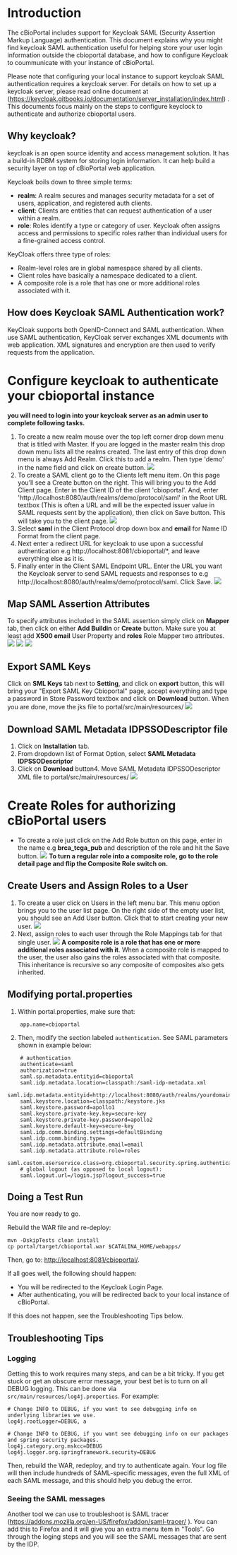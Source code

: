 # Introduction

The cBioPortal includes support for Keycloak SAML (Security Assertion Markup Language) authentication. This document explains why you might find keycloak SAML authentication useful for helping store your user login information outside 
the cbioportal database, and how to configure Keycloak to coummunicate with your instance of cBioPortal.

Please note that configuring your local instance to support keycloak SAML authentication requires a keycloak server. For details on how to set up a keycloak server, please read online document at (https://keycloak.gitbooks.io/documentation/server_installation/index.html) .  
This documents focus mainly on the steps to configure keyclock to authenticate and authorize cbioportal users.  

## Why keycloak?

keycloak is an open source identity and access management solution. It has a build-in RDBM system for storing login information. It can help build a security layer on top of cBioPortal web application.

Keycloak boils down to three simple terms:
* **realm**: A realm secures and manages security metadata for a set of users, application, and registered auth clients.
* **client**: Clients are entities that can request authentication of a user within a realm.
* **role**: Roles identify a type or category of user. Keycloak often assigns access and permissions to specific roles rather than individual users for a fine-grained access control. 

KeyCloak offers three type of roles: 
* Realm-level roles are in global namespace shared by all clients. 
* Client roles have basically a namespace dedicated to a client. 
* A composite role is a role that has one or more additional roles associated with it. 



## How does Keycloak SAML Authentication work?

KeyCloak supports both OpenID-Connect and SAML authentication. When use SAML authentication, KeyCloak server exchanges XML documents with web application. XML signatures and encryption are then used to verify requests from the application.

# Configure keycloak to authenticate your cbioportal instance
**you will need to login into your keycloak server as an admin user to complete following tasks.**
1. To create a new realm mouse over the top left corner drop down menu that is titled with Master. If you are logged in the master realm this drop down menu lists all the realms created. 
The last entry of this drop down menu is always Add Realm. Click this to add a realm. Then type 'demo' in the name field and click on create button.
![](images/previews/add-realm.png)
2. To create a SAML client go to the Clients left menu item. On this page you’ll see a Create button on the right. This will bring you to the Add Client page.
Enter in the Client ID of the client 'cbioportal'. And, enter 'http://localhost:8080/auth/realms/demo/protocol/saml' in the  Root URL textbox (This is often a URL and 
will be the expected issuer value in SAML requests sent by the application), then click on Save button. This will take you to the client page.
![](images/previews/add-client.png)
3. Select **saml** in the Client Protocol drop down box and **email** for Name ID Format from the client page. 
4. Next enter a redirect URL for keycloak to use upon a successful authentication e.g http://localhost:8081/cbioportal/*, and leave everything else as it is. 
5. Finally enter in the Client SAML Endpoint URL. Enter the URL you want the Keycloak server to send SAML requests and responses to e.g http://localhost:8080/auth/realms/demo/protocol/saml. Click Save. 
![](images/previews/edit-client.png)

## Map SAML Assertion Attributes
To specify attributes included in the SAML assertion simply click on **Mapper** tab, then click on either **Add Buildin** or **Create** button. Make sure you at least add **X500 email** User Property and **roles** Role Mapper two attributes.
![](images/previews/add-mappers.png)
![](images/previews/edit-email-attribute.png)
![](images/previews/edit-role-attribute.png)
## Export SAML Keys
Click on **SML Keys** tab next to **Setting**, and click on **export** button, this will bring your "Export SAML Key Cbioportal" page, accept everything and type a password in Store Password textbox and click on **Download** button. 
When you are done, move the jks file to portal/src/main/resources/
![](images/previews/export-SAML-keys.png)
## Download SAML Metadata IDPSSODescriptor file
1. Click on **Installation** tab.
2. From dropdown list of Format Option, select **SAML Metadata IDPSSODescriptor**
3. Click on **Download** button4. Move SAML Metadata IDPSSODescriptor XML file to portal/src/main/resources/
![](images/previews/download-IDPSSODescriptor-file.png)

# Create Roles for authorizing cBioPortal users
* To create a role just click on the Add Role button on this page, enter in the name e.g **brca_tcga_pub** and description of the role and hit the Save button.
![](images/previews/add-role-for-study.png)
**To turn a regular role into a composite role, go to the role detail page and flip the Composite Role switch on.**


## Create Users and Assign Roles to a User
1. To create a user click on Users in the left menu bar. This menu option brings you to the user list page. On the right side of the empty user list, you should see an Add User button. Click that to start creating your new user.
![](images/previews/add-user.png)
2. Next, assign roles to each user through the Role Mappings tab for that single user.
![](images/previews/assign-role-to-user.png)
**A composite role is a role that has one or more additional roles associated with it**. When a composite role is mapped to the user, the user also gains the roles associated with that composite. This inheritance is recursive so any composite of composites also gets inherited.


## Modifying portal.properties

1. Within portal.properties, make sure that:
```
    app.name=cbioportal
```
2. Then, modify the section labeled `authentication`. See SAML parameters shown in example below:
```
    # authentication
    authenticate=saml
    authorization=true
    saml.sp.metadata.entityid=cbioportal
    saml.idp.metadata.location=classpath:/saml-idp-metadata.xml
    saml.idp.metadata.entityid=http://localhost:8080/auth/realms/yourdomain
    saml.keystore.location=classpath:/keystore.jks
    saml.keystore.password=apollo1
    saml.keystore.private-key.key=secure-key
    saml.keystore.private-key.password=apollo2
    saml.keystore.default-key=secure-key
    saml.idp.comm.binding.settings=defaultBinding
    saml.idp.comm.binding.type=
    saml.idp.metadata.attribute.email=email
    saml.idp.metadata.attribute.role=roles
    saml.custom.userservice.class=org.cbioportal.security.spring.authentication.keycloak.SAMLUserDetailsServiceImpl
    # global logout (as opposed to local logout):
    saml.logout.url=/login.jsp?logout_success=true
```

## Doing a Test Run

You are now ready to go.

Rebuild the WAR file and re-deploy:

```
mvn -DskipTests clean install
cp portal/target/cbioportal.war $CATALINA_HOME/webapps/
```

Then, go to:  [http://localhost:8081/cbioportal/](http://localhost:8081/cbioportal/).

If all goes well, the following should happen:

* You will be redirected to the Keycloak Login Page.
* After authenticating, you will be redirected back to your local instance of cBioPortal.

If this does not happen, see the Troubleshooting Tips  below.

## Troubleshooting Tips 

### Logging

Getting this to work requires many steps, and can be a bit tricky.  If you get stuck or get an obscure error message, your best bet is to turn on all DEBUG logging.  This can be done via `src/main/resources/log4j.properties`.  For example:

```
# Change INFO to DEBUG, if you want to see debugging info on underlying libraries we use.
log4j.rootLogger=DEBUG, a

# Change INFO to DEBUG, if you want see debugging info on our packages and spring security packages.
log4j.category.org.mskcc=DEBUG
log4j.logger.org.springframework.security=DEBUG
```

Then, rebuild the WAR, redeploy, and try to authenticate again.  Your log file will then include hundreds of SAML-specific messages, even the full XML of each SAML message, and this should help you debug the error.

### Seeing the SAML messages

Another tool we can use to troubleshoot is SAML tracer (https://addons.mozilla.org/en-US/firefox/addon/saml-tracer/ ). You can add this to Firefox and it will give you an extra menu item in "Tools". Go through the loging steps and you will see the SAML messages that are sent by the IDP. 
